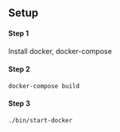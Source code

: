 ## Setup

#### Step 1
Install docker, docker-compose

#### Step 2
```
docker-compose build
```

#### Step 3
```
./bin/start-docker
```
